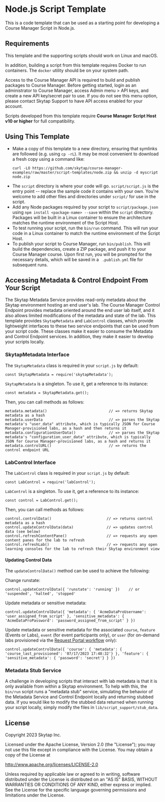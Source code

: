 # Node.js Script Template

This is a code template that can be used as a starting point for developing a Course Manager Script in Node.js.

## Requirements

This template and the supporting scripts should work on Linux and macOS. 

In addition, building a script from this template requires Docker to run containers. The `docker` utility should be on your system path.

Access to the Course Manager API is required to build and publish packages to Course Manager. Before getting started, login as an administrator to Course Manager, access Admin menu > API keys, and create a new API key/secret pair to use. If you do not see this menu option, please contact Skytap Support to have API access enabled for your account.

Scripts developed from this template require **Course Manager Script Host v10 or higher** for full compatibility.

## Using This Template

* Make a copy of this template to a new directory, ensuring that symlinks are followed (e.g. using `cp -rL`). It may be most convenient to download a fresh copy using a command like:
    ```
    curl -LO https://github.com/skytap/course-manager-examples/raw/master/script-templates/node.zip && unzip -d myscript node.zip
    ```
* The `script` directory is where your code will go. `script/script.js` is the entry point -- replace the sample code it contains with your own. You're welcome to add other files and directories under `script/` for use in the script.
* Add any Node packages required by your script to `script/package.json` using `npm install <package-name> --save` within the `script` directory. Packages will be built in a Linux container to ensure the architecture matches the runtime environment of the Script Host.
* To test running your script, run the `bin/run` command. This will run your code in a Linux container to match the runtime environment of the Script Host.
* To publish your script to Course Manager, run `bin/publish`. This will build the dependencies, create a ZIP package, and push it to your Course Manager course. Upon first run, you will be prompted for the necessary details, which will be saved in a ` .publish.yml` file for subsequent runs.

## Accessing Metadata & Control Endpoint From Your Script

The Skytap Metadata Service provides read-only metadata about the Skytap environment hosting an end user's lab. The Course Manager Control Endpoint provides metadata oriented around the end user lab itself, and it also allows limited modifications of the metadata and state of the lab. This template provides `SkytapMetadata` and `LabControl` classes, which provide lightweight interfaces to these two service endpoints that can be used from your script code. These classes make it easier to consume the Metadata and Control Endpoint services. In addition, they make it easier to develop your scripts locally.

### SkytapMetadata Interface

The `SkytapMetadata` class is required in your `script.js` by default:


```
const SkytapMetadata = require('skytapMetadata');
```

`SkytapMetadata` is a singleton. To use it, get a reference to its instance:

```
const metadata = SkytapMetadata.get();
```

Then, you can call methods as follows:

```
metadata.metadata()                            // => returns Skytap metadata as a hash
metadata.userData                              // => parses the Skytap metadata's "user_data" attribute, which is typically JSON for Course Manager-provisioned labs, as a hash and then returns it
metadata.configurationUserData()               // => parses the Skytap metadata's "configuration_user_data" attribute, which is typically JSON for Course Manager-provisioned labs, as a hash and returns it
metadata.controlURL()                          // => returns the control endpoint URL
```

### LabControl Interface
The `LabControl` class is required in your `script.js` by default:

```
const LabControl = require('labControl');
```

`LabControl` is a singleton. To use it, get a reference to its instance:

```
const control = LabControl.get();
```

Then, you can call methods as follows:

```
control.controlData()                         // => returns control metadata as a hash
control.updateControlData(data)               // => updates control data (see below)
control.refreshContentPane()                  // => requests any open content panes for the lab to refresh
control.refreshLab()                          // => requests any open learning consoles for the lab to refresh their Skytap environment view
```

#### Updating Control Data

The `updateControlData()` method can be used to achieve the following:

Change runstate:
```
control.updateControlData({ 'runstate': 'running' })    // or 'suspended', 'halted', 'stopped'
```

Update metadata or sensitive metadata:
```
control.updateControlData({ 'metadata': { 'AcmeDataProUsername': 'user_assigned_from_script' }, 'sensitive_metadata': { 'AcmeDataProPassword': 'password_assigned_from_script' } })
```

Update metadata or sensitive metadata for the associated `course`, `feature` (Events or Labs), `event` (for event participants only), or `user` (for on-demand labs provisioned via the [Request Portal workflow](https://help.skytap.com/course-manager-use-request-portal.html) only):

```
control.updateControlData({ 'course': { 'metadata': { 'course_last_provisioned': '07/17/2023 17:48:32'} }, 'feature': { 'sensitive_metadata': { 'password': 'secret'} } })
```

### Metadata Stub Service

A challenge in developing scripts that interact with lab metadata is that it is only available from within a Skytap environment. To help with this, the `bin/run` script runs a "metadata stub" service, simulating the behavior of the Metadata Service and Control Endpoint locally and returning stubbed data. If you would like to modify the stubbed data returned when running your script locally, simply modify the files in `lib/script_support/stub_data`.

## License

Copyright 2023 Skytap Inc.

Licensed under the Apache License, Version 2.0 (the "License");
you may not use this file except in compliance with the License.
You may obtain a copy of the License at

<http://www.apache.org/licenses/LICENSE-2.0>

Unless required by applicable law or agreed to in writing, software
distributed under the License is distributed on an "AS IS" BASIS,
WITHOUT WARRANTIES OR CONDITIONS OF ANY KIND, either express or implied.
See the License for the specific language governing permissions and
limitations under the License.

